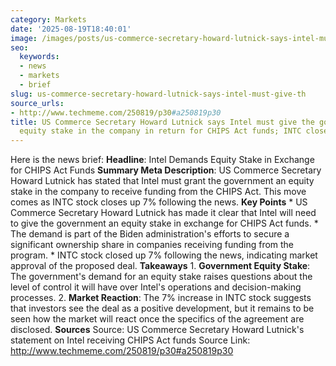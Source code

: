 ```yaml
---
category: Markets
date: '2025-08-19T18:40:01'
image: /images/posts/us-commerce-secretary-howard-lutnick-says-intel-must-give-th.jpg
seo:
  keywords:
  - news
  - markets
  - brief
slug: us-commerce-secretary-howard-lutnick-says-intel-must-give-th
source_urls:
- http://www.techmeme.com/250819/p30#a250819p30
title: US Commerce Secretary Howard Lutnick says Intel must give the government an
  equity stake in the company in return for CHIPS Act funds; INTC closes up 7% (CNBC)
---
```


Here is the news brief:  **Headline**: Intel Demands Equity Stake in Exchange for CHIPS Act Funds  **Summary Meta Description**: US Commerce Secretary Howard Lutnick has stated that Intel must grant the government an equity stake in the company to receive funding from the CHIPS Act. This move comes as INTC stock closes up 7% following the news.  **Key Points**  * US Commerce Secretary Howard Lutnick has made it clear that Intel will need to give the government an equity stake in exchange for CHIPS Act funds. * The demand is part of the Biden administration's efforts to secure a significant ownership share in companies receiving funding from the program. * INTC stock closed up 7% following the news, indicating market approval of the proposed deal.  **Takeaways**  1. **Government Equity Stake**: The government's demand for an equity stake raises questions about the level of control it will have over Intel's operations and decision-making processes. 2. **Market Reaction**: The 7% increase in INTC stock suggests that investors see the deal as a positive development, but it remains to be seen how the market will react once the specifics of the agreement are disclosed.  **Sources** Source: US Commerce Secretary Howard Lutnick's statement on Intel receiving CHIPS Act funds Source Link: http://www.techmeme.com/250819/p30#a250819p30
